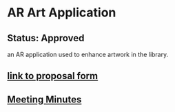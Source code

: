# AR Art Application
## Status: Approved
an AR application used to enhance artwork in the library.
## [link to proposal form](https://pacificedu-my.sharepoint.com/:w:/g/personal/kcanniff_pacific_edu/EaLeLEobVklKsmpOWgoQ2h4BUZ5Ajm1quEZdtyZK7lQ1fA?e=9YIitB)
## [Meeting Minutes](https://pacificedu-my.sharepoint.com/:f:/g/personal/kcanniff_pacific_edu/Eg7nwdfxuRNFjHAf4lqx6i4BFQpgma9YGwdJLoy5E51rKw?e=t7Og5w)
